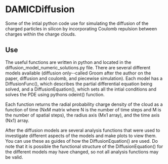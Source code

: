 # DAMICDiffusion

Some of the intial python code use for simulating the diffusion of the charged particles in silicon by incorporating Coulomb repulsion between charges within the charge clouds.

## Use

The useful functions are written in python and located in the diffusion_model_numeric_solutions.py file. There are several different models available (diffusion only--called Groom after the author on the paper, diffusion and coulomb, and piecewise simulation). Each model has a DiffusionFunc(), which describes the partial differential equation being solved, and a DiffusionEquation(), which sets all the intial conditions and solves the PDE using pythons odeint() function.

Each function returns the radial probability charge density of the cloud as a function of time (NxM matrix where N is the number of time steps and M is the number of spatial steps), the radius axis (Mx1 array), and the time axis (Nx1) array.

After the diffusion models are several analysis functions that were used to investigate different aspects of the models and make plots to view them. You can use these as guides of how the DiffusionEquation() are used. Do note that it is possible the functional structure of the DiffusionEquation() for the different models may have changed, so not all analysis functions may be valid.
